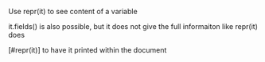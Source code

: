 Use repr(it)  to see content of a variable

it.fields() is also possible, but it does not give the full informaiton like repr(it) does

[#repr(it)] to have it printed within the document